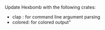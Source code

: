 Update Hexbomb with the following crates:
- clap : for command line argument parsing 
- colored: for colored output"

